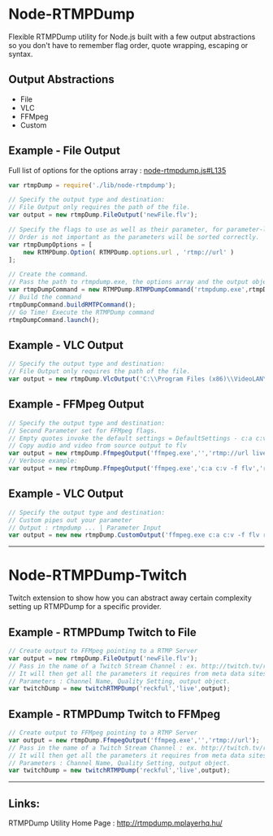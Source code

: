 Node-RTMPDump
=============

Flexible RTMPDump utility for Node.js built with a few output abstractions so you don't have to remember flag order, quote wrapping, escaping or syntax.

Output Abstractions
---
 - File 
 - VLC
 - FFMpeg
 - Custom

Example - File Output
---

Full list of options for the options array : [node-rtmpdump.js#L135](https://github.com/f0xy/Node-RTMPDump/blob/master/lib/node-rtmpdump.js#L135)

```javascript
var rtmpDump = require('./lib/node-rtmpdump');

// Specify the output type and destination:
// File Output only requires the path of the file.
var output = new rtmpDump.FileOutput('newFile.flv');

// Specify the flags to use as well as their parameter, for parameter-less flags omit the value.
// Order is not important as the parameters will be sorted correctly.
var rtmpDumpOptions = [
    new RTMPDump.Option( RTMPDump.options.url , 'rtmp://url' )
];

// Create the command.
// Pass the path to rtmpdump.exe, the options array and the output object.
var rtmpDumpCommand = new RTMPDump.RTMPDumpCommand('rtmpdump.exe',rtmpDumpOptions,output);
// Build the command
rtmpDumpCommand.buildRMTPCommand();
// Go Time! Execute the RTMPDump command
rtmpDumpCommand.launch();
```

Example - VLC Output
---
```javascript
// Specify the output type and destination:
// File Output only requires the path of the file.
var output = new rtmpDump.VlcOutput('C:\\Program Files (x86)\\VideoLAN\\VLC\\vlc.exe');
```

Example - FFMpeg Output
---
```javascript
// Specify the output type and destination:
// Second Parameter set for FFMpeg flags.
// Empty quotes invoke the default settings = DefaultSettings - c:a c:v -f flv
// Copy audio and video from source output to flv
var output = new rtmpDump.FfmpegOutput('ffmpeg.exe','','rtmp://url live=1');
// Verbose example:
var output = new rtmpDump.FfmpegOutput('ffmpeg.exe','c:a c:v -f flv','rtmp://url');
```

Example - VLC Output
---
```javascript
// Specify the output type and destination:
// Custom pipes out your parameter
// Output : rtmpdump ... | Parameter Input
var output = new new rtmpDump.CustomOutput('ffmpeg.exe c:a c:v -f flv rtmp://url');
```
----------------------------------------

Node-RTMPDump-Twitch
====================

Twitch extension to show how you can abstract away certain complexity setting up RTMPDump for a specific provider.

Example - RTMPDump Twitch to File
---

```javascript
// Create output to FFMpeg pointing to a RTMP Server
var output = new rtmpDump.FileOutput('newFile.flv');
// Pass in the name of a Twitch Stream Channel : ex. http://twitch.tv/reckful
// It will then get all the parameters it requires from meta data sites and start RTMPDump with the output specified.
// Parameters : Channel Name, Quality Setting, output object.
var twitchDump = new twitchRTMPDump('reckful','live',output);
```

Example - RTMPDump Twitch to FFMpeg
---

```javascript
// Create output to FFMpeg pointing to a RTMP Server
var output = new rtmpDump.FfmpegOutput('ffmpeg.exe','','rtmp://url');
// Pass in the name of a Twitch Stream Channel : ex. http://twitch.tv/reckful
// It will then get all the parameters it requires from meta data sites and start RTMPDump with the output specified.
// Parameters : Channel Name, Quality Setting, output object.
var twitchDump = new twitchRTMPDump('reckful','live',output);
```

----------------------------------------

Links:
---

RTMPDump Utility Home Page : http://rtmpdump.mplayerhq.hu/


